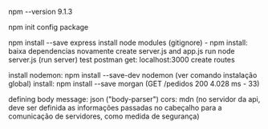  npm --version
9.1.3

npm init
config package

npm install --save express
install node modules (gitignore) - npm install: baixa dependencias novamente 
create server.js and app.js
run node server.js (run server)
test postman get: localhost:3000
create routes

install nodemon: npm install --save-dev nodemon (ver comando instalação global)
install: npm install --save morgan (GET /pedidos 200 4.028 ms - 33)

defining body message: json ("body-parser")
cors: mdn (no servidor da api, deve ser definida as informações passadas no cabeçalho para a comunicação de servidores, como medida de segurança)
